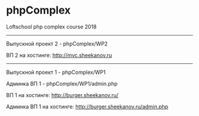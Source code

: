 # phpComplex
Loftschool php complex course 2018

---------------------------------------------

Выпускной проект 2 - phpComplex/WP2

ВП 2 на хостинге: http://mvc.sheekanov.ru

------------------------------------------------

Выпускной проект 1 - phpComplex/WP1

Админка ВП 1 - phpComplex/WP1/admin.php

ВП 1 на хостинге: http://burger.sheekanov.ru/

Админка ВП 1 на хостинге: http://burger.sheekanov.ru/admin.php 
